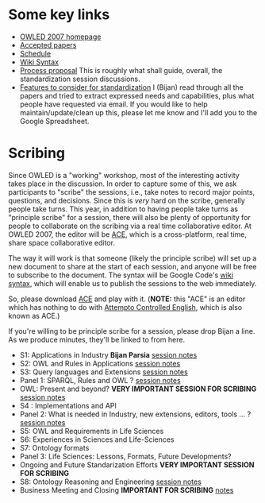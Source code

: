# Some key links #

  * [OWLED 2007 homepage](http://owled2007.iut-velizy.uvsq.fr/)
  * [Accepted papers](http://owled2007.iut-velizy.uvsq.fr/Proceedings.html)
  * [Schedule](http://owled2007.iut-velizy.uvsq.fr/FinalProgramme.html)
  * [Wiki Syntax](http://code.google.com/p/support/wiki/WikiSyntax)
  * [Process proposal](http://webont.org/owled/process.html) This is roughly what shall guide, overall, the standardization session discussions.
  * [Features to consider for standardization](http://spreadsheets.google.com/pub?key=pTmcCXR-dV6TdDo24Tse-fQ) I (Bijan) read through all the papers and tried to extract expressed needs and capabilities, plus what people have requested via email. If you would like to help maintain/update/clean up this, please let me know and I'll add you to the Google Spreadsheet.

# Scribing #

Since OWLED is a "working" workshop, most of the interesting activity takes place in the discussion. In order to capture some of this, we ask participants to "scribe" the sessions, i.e., take notes to record major points, questions, and decisions. Since this is _very_ hard on the scribe, generally people take turns. This year, in addition to having people take turns as "principle scribe" for a session, there will also be plenty of opportunity for people to collaborate on the scribing via a real time collaborative editor. At OWLED 2007, the editor will be [ACE](http://ace.iserver.ch/index.php), which is a cross-platform, real time, share space collaborative editor.

The way it will work is that someone (likely the principle scribe) will set up a new document to share at the start of each session, and anyone will be free to subscribe to the document. The syntax will be Google Code's [wiki syntax](http://code.google.com/p/support/wiki/WikiSyntax), which will enable us to publish the sessions to the web immediately.

So, please download  [ACE](http://ace.iserver.ch/index.php) and play with it. (**NOTE:** this "ACE" is an editor which has nothing to do with [Attempto Controlled English](http://owled2007.iut-velizy.uvsq.fr/PapersPDF/submission_22.pdf), which is also known as ACE.)

If you're willing to be principle scribe for a session, please drop Bijan a line. As we produce minutes, they'll be linked to from here.

  * S1: Applications in Industry **Bijan Parsia** [session notes](S1NotesOwled2007.md)
  * S2: OWL and Rules in Applications [session notes](S2NotesOwled2007.md)
  * S3: Query languages and Extensions [session notes](S3NotesOwled2007.md)
  * Panel 1: SPARQL, Rules and OWL ? [session notes](P1NotesOwled2007.md)
  * OWL: Present and beyond? **VERY IMPORTANT SESSION FOR SCRIBING** [session notes](OWLPresentAndBeyondNotesOwled2007.md)
  * S4 : Implementations  and API
  * Panel 2: What is needed in Industry, new extensions, editors, tools … ? [session notes](P2NotesOwled2007.md)
  * S5: OWL and Requirements in Life Sciences
  * S6: Experiences in Sciences and Life-Sciences
  * S7: Ontology formats
  * Panel 3: Life Sciences: Lessons, Formats, Future Developments?
  * Ongoing and Future Standarization Efforts **VERY IMPORTANT SESSION FOR SCRIBING**
  * S8: Ontology Reasoning and Engineering [session notes](S8NotesOwlEd2007.md)
  * Business Meeting and Closing **IMPORTANT FOR SCRIBING** [notes](BusinessMeetingNotesOwled2007.md)